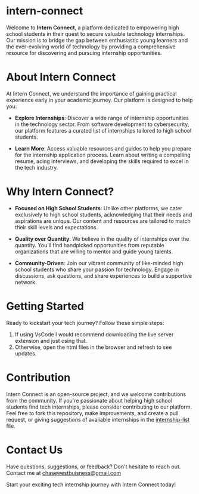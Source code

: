 # intern-connect
Welcome to **Intern Connect**, a platform dedicated to empowering high school students in their quest to secure valuable technology internships. Our mission is to bridge the gap between enthusiastic young learners and the ever-evolving world of technology by providing a comprehensive resource for discovering and pursuing internship opportunities.

# About Intern Connect
At Intern Connect, we understand the importance of gaining practical experience early in your academic journey. Our platform is designed to help you:

- **Explore Internships**: Discover a wide range of internship opportunities in the technology sector. From software development to cybersecurity, our platform features a curated list of internships tailored to high school students.

- **Learn More**: Access valuable resources and guides to help you prepare for the internship application process. Learn about writing a compelling resume, acing interviews, and developing the skills required to excel in the tech industry.

# Why Intern Connect?
- **Focused on High School Students**: Unlike other platforms, we cater exclusively to high school students, acknowledging that their needs and aspirations are unique. Our content and resources are tailored to match their skill levels and expectations.

- **Quality over Quantity**: We believe in the quality of internships over the quantity. You'll find handpicked opportunities from reputable organizations that are willing to mentor and guide young talents.

- **Community-Driven**: Join our vibrant community of like-minded high school students who share your passion for technology. Engage in discussions, ask questions, and share experiences to build a supportive network.

# Getting Started
Ready to kickstart your tech journey? Follow these simple steps:

1. If using VsCode I would recommend downloading the live server extension and just using that.
2. Otherwise, open the html files in the browser and refresh to see updates. 

# Contribution
Intern Connect is an open-source project, and we welcome contributions from the community. If you're passionate about helping high school students find tech internships, please consider contributing to our platform. Feel free to fork this repository, make improvements, and create a pull request, or giving suggestions of avaliable internships in the [internship-list](https://github.com/chase-west/intern-connect/blob/main/internships-list.txt) file.
# Contact Us
Have questions, suggestions, or feedback? Don't hesitate to reach out. Contact me at chasewestbuisness@gmail.com

Start your exciting tech internship journey with Intern Connect today!
